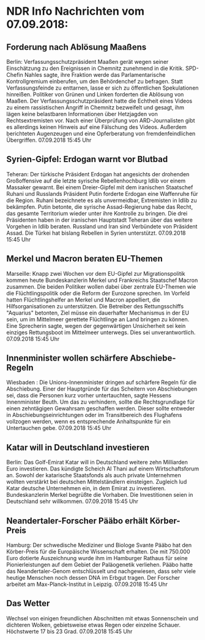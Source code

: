 # NDR Info Nachrichten vom 07.09.2018:


## Forderung nach Ablösung Maaßens
Berlin: Verfassungsschutzpräsident Maaßen gerät wegen seiner Einschätzung zu den Ereignissen in Chemnitz zunehmend in die Kritik. SPD-Chefin Nahles sagte, ihre Fraktion werde das Parlamentarische Kontrollgremium einberufen, um den Behördenchef zu befragen. Statt Verfassungsfeinde zu enttarnen, lasse er sich zu öffentlichen Spekulationen hinreißen. Politiker von Grünen und Linken forderten die Ablösung von Maaßen. Der Verfassungsschutzpräsident hatte die Echtheit eines Videos zu einem rassistischen Angriff in Chemnitz bezweifelt und gesagt, ihm lägen keine belastbaren Informationen über Hetzjagden von Rechtsextremisten vor. Nach einer Überprüfung von ARD-Journalisten gibt es allerdings keinen Hinweis auf eine Fälschung des Videos. Außerdem berichteten Augenzeugen und eine Opferberatung von fremdenfeindlichen Übergriffen. 07.09.2018 15:45 Uhr 

## Syrien-Gipfel: Erdogan warnt vor Blutbad
Teheran: Der türkische Präsident Erdogan hat angesichts der drohenden Großoffensive auf die letzte syrische Rebellenhochburg Idlib vor einem Massaker gewarnt. Bei einem Dreier-Gipfel mit dem iranischen Staatschef Ruhani und Russlands Präsident Putin forderte Erdogan eine Waffenruhe für die Region. Ruhani bezeichnete es als unvermeidbar, Extremisten in Idlib zu bekämpfen. Putin betonte, die syrische Assad-Regierung habe das Recht, das gesamte Territorium wieder unter ihre Kontrolle zu bringen. Die drei Präsidenten haben in der iranischen Hauptstadt Teheran über das weitere Vorgehen in Idlib beraten. Russland und Iran sind Verbündete von Präsident Assad. Die Türkei hat bislang Rebellen in Syrien unterstützt. 07.09.2018 15:45 Uhr 

## Merkel und Macron beraten EU-Themen
Marseille:    Knapp zwei Wochen vor dem EU-Gipfel zur Migrationspolitik kommen heute Bundeskanzlerin Merkel und Frankreichs Staatschef Macron zusammen. Die beiden Politiker wollen dabei über zentrale EU-Themen wie die Flüchtlingspolitik oder die Reform der Eurozone sprechen. Im Vorfeld hatten Flüchtlingshelfer an Merkel und Macron appelliert, die Hilfsorganisationen zu unterstützen. Die Betreiber des Rettungsschiffs "Aquarius" betonten, Ziel müsse ein dauerhafter Mechanismus in der EU sein, um im Mittelmeer gerettete Flüchtlinge an Land bringen zu können. Eine Sprecherin sagte, wegen der gegenwärtigen Unsicherheit sei kein einziges Rettungsboot im Mittelmeer unterwegs. Dies sei unverantwortlich. 07.09.2018 15:45 Uhr 

## Innenminister wollen schärfere Abschiebe-Regeln
Wiesbaden : Die Unions-Innenminister dringen auf schärfere Regeln für die Abschiebung. Einer der Hauptgründe für das Scheitern von Abschiebungen sei, dass die Personen kurz vorher untertauchten, sagte Hessens Innenminister Beuth. Um das zu verhindern, sollte die Rechtsgrundlage für einen zehntägigen Gewahrsam geschaffen werden. Dieser sollte entweder in Abschiebungseinrichtungen oder im Transitbereich des Flughafens vollzogen werden, wenn es entsprechende Anhaltspunkte für ein Untertauchen gebe. 07.09.2018 15:45 Uhr 

## Katar will in Deutschland investieren
Berlin: Das Golf-Emirat Katar will in Deutschland weitere zehn Milliarden Euro investieren. Das kündigte Scheich Al Thani auf einem Wirtschaftsforum an. Sowohl der katarische Staatsfonds als auch private Unternehmen wollten verstärkt bei deutschen Mittelständlern einsteigen. Zugleich lud Katar deutsche Unternehmen ein, in dem Emirat zu investieren. Bundeskanzlerin Merkel begrüßte die Vorhaben. Die Investitionen seien in Deutschland sehr willkommen. 07.09.2018 15:45 Uhr 

## Neandertaler-Forscher Pääbo erhält Körber-Preis
Hamburg: Der schwedische Mediziner und Biologe Svante Pääbo hat den Körber-Preis für die Europäische Wissenschaft erhalten. Die mit 750.000 Euro dotierte Auszeichnung wurde ihm im Hamburger Rathaus für seine Pionierleistungen auf dem Gebiet der Paläogenetik verliehen. Pääbo hatte das Neandertaler-Genom entschlüsselt und nachgewiesen, dass sehr viele heutige Menschen noch dessen DNA im Erbgut tragen. Der Forscher arbeitet am Max-Planck-Institut in Leipzig. 07.09.2018 15:45 Uhr 

## Das Wetter
Wechsel von einigen freundlichen Abschnitten mit etwas Sonnenschein und dichteren Wolken, gebietsweise etwas Regen oder einzelne Schauer. Höchstwerte 17 bis 23 Grad. 07.09.2018 15:45 Uhr 
